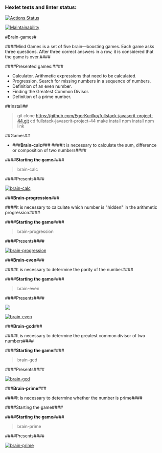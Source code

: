 ### Hexlet tests and linter status:
[![Actions Status](https://github.com/EgorKurilko/fullstack-javascript-project-44/workflows/hexlet-check/badge.svg)](https://github.com/EgorKurilko/fullstack-javascript-project-44/actions)

[![Maintainability](https://api.codeclimate.com/v1/badges/987259e7568ffefbb859/maintainability)](https://codeclimate.com/github/EgorKurilko/fullstack-javascript-project-44/maintainability)

#Brain-games#

####Mind Games is a set of five brain—boosting games. Each game asks three questions. After three correct answers in a row, it is considered that the game is over.####

####Presented games:####
- Calculator. Arithmetic expressions that need to be calculated.
- Progression. Search for missing numbers in a sequence of numbers.
- Definition of an even number.
- Finding the Greatest Common Divisor.
- Definition of a prime number.


##Install##

> git clone https://github.com/EgorKurilko/fullstack-javascrit-project-44.git
> cd fullstack-javascrit-project-44
> make install
> npm install
> npm link

##Games##

- ###**Brain-calc**###
####It is necessary to calculate the sum, difference or composition of two numbers####

####**Starting the game**####

> brain-calc

####Presents####

[![brain-calc](https://asciinema.org/a/C0DW3FjR4y4xRgbF8sjUTfm0F.svg)](https://asciinema.org/a/C0DW3FjR4y4xRgbF8sjUTfm0F)

###**Brain-progression**###

####It is necessary to calculate which number is "hidden" in the arithmetic progression####

####**Starting the game**####

> brain-progression

####Presents####

[![brain-progression](https://asciinema.org/a/hvIf8uvmwfeH5InygsM0DcqQ7.svg)](https://asciinema.org/a/hvIf8uvmwfeH5InygsM0DcqQ7)

###**Brain-even**###

####It is necessary to determine the parity of the number####

####**Starting the game**####

> brain-even

####Presents####
<p><a href="https://asciinema.org/a/ZFAvWfFU1jpFA4Bpz4AvWyudH" target="_blank"><img src="https://asciinema.org/a/ZFAvWfFU1jpFA4Bpz4AvWyudH.svg" /></a></p>

[![brain-even](https://asciinema.org/a/ZFAvWfFU1jpFA4Bpz4AvWyudH.svg)](https://asciinema.org/a/ZFAvWfFU1jpFA4Bpz4AvWyudH)

###**Brain-gcd**###

####It is necessary to determine the greatest common divisor of two numbers####

####**Starting the game**####

> brain-gcd

####Presents####

[![brain-gcd](https://asciinema.org/a/gpHTZvY7mMEV4hb356jXqEtZy.svg)](https://asciinema.org/a/gpHTZvY7mMEV4hb356jXqEtZy)

###**Brain-prime**###

####It is necessary to determine whether the number is prime####

####Starting the game####

####**Starting the game**####

> brain-prime

####Presents####

[![brain-prime](https://asciinema.org/a/pfxk9WdnwkbHYiLfX1SpxM9QG.svg)](https://asciinema.org/a/pfxk9WdnwkbHYiLfX1SpxM9QG)